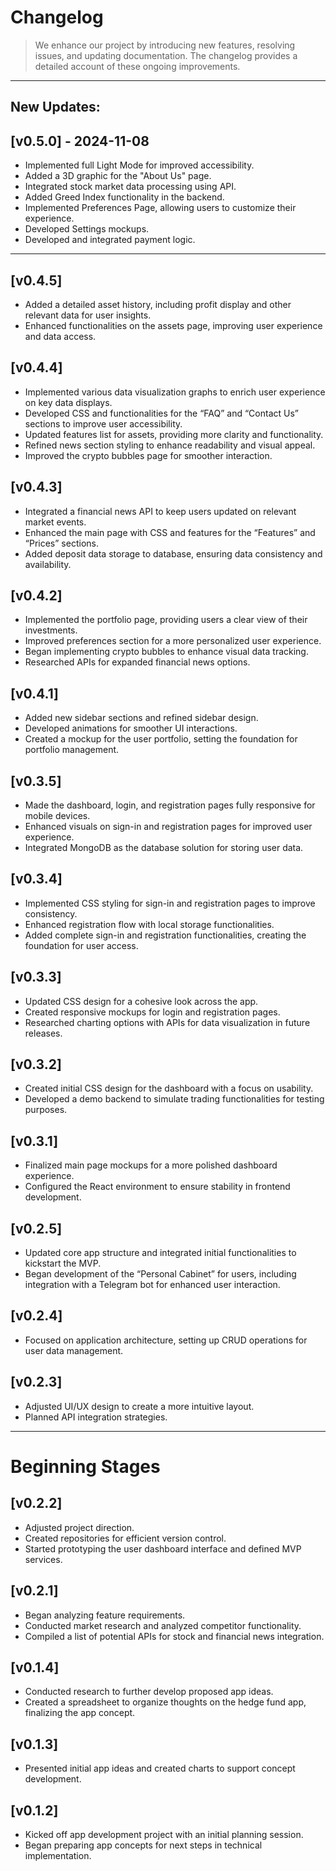 # Changelog
> We enhance our project  by introducing new features, resolving issues, and updating documentation. The changelog provides a detailed account of these ongoing improvements.
___
## New Updates:
## [v0.5.0] - 2024-11-08
- Implemented full Light Mode for improved accessibility.
- Added a 3D graphic for the "About Us" page.
- Integrated stock market data processing using API.
- Added Greed Index functionality in the backend.
- Implemented Preferences Page, allowing users to customize their experience.
- Developed Settings mockups.
- Developed and integrated payment logic.
___
## [v0.4.5]
- Added a detailed asset history, including profit display and other relevant data for user insights.
- Enhanced functionalities on the assets page, improving user experience and data access.

## [v0.4.4]
- Implemented various data visualization graphs to enrich user experience on key data displays.
- Developed CSS and functionalities for the “FAQ” and “Contact Us” sections to improve user accessibility.
- Updated features list for assets, providing more clarity and functionality.
- Refined news section styling to enhance readability and visual appeal.
- Improved the crypto bubbles page for smoother interaction.

## [v0.4.3]
- Integrated a financial news API to keep users updated on relevant market events.
- Enhanced the main page with CSS and features for the “Features” and “Prices” sections.
- Added deposit data storage to database, ensuring data consistency and availability.

## [v0.4.2]
- Implemented the portfolio page, providing users a clear view of their investments.
- Improved preferences section for a more personalized user experience.
- Began implementing crypto bubbles to enhance visual data tracking.
- Researched APIs for expanded financial news options.

## [v0.4.1]
- Added new sidebar sections and refined sidebar design.
- Developed animations for smoother UI interactions.
- Created a mockup for the user portfolio, setting the foundation for portfolio management.

## [v0.3.5]
- Made the dashboard, login, and registration pages fully responsive for mobile devices.
- Enhanced visuals on sign-in and registration pages for improved user experience.
- Integrated MongoDB as the database solution for storing user data.

## [v0.3.4]
- Implemented CSS styling for sign-in and registration pages to improve consistency.
- Enhanced registration flow with local storage functionalities.
- Added complete sign-in and registration functionalities, creating the foundation for user access.

## [v0.3.3]
- Updated CSS design for a cohesive look across the app.
- Created responsive mockups for login and registration pages.
- Researched charting options with APIs for data visualization in future releases.

## [v0.3.2]
- Created initial CSS design for the dashboard with a focus on usability.
- Developed a demo backend to simulate trading functionalities for testing purposes.

## [v0.3.1]
- Finalized main page mockups for a more polished dashboard experience.
- Configured the React environment to ensure stability in frontend development.

## [v0.2.5]
- Updated core app structure and integrated initial functionalities to kickstart the MVP.
- Began development of the “Personal Cabinet” for users, including integration with a Telegram bot for enhanced user interaction.

## [v0.2.4]
- Focused on application architecture, setting up CRUD operations for user data management.

## [v0.2.3]
- Adjusted UI/UX design to create a more intuitive layout.
- Planned API integration strategies.
___
# Beginning Stages
## [v0.2.2]
- Adjusted project direction.
- Created repositories for efficient version control.
- Started prototyping the user dashboard interface and defined MVP services.

## [v0.2.1]
- Began analyzing feature requirements.
- Conducted market research and analyzed competitor functionality.
- Compiled a list of potential APIs for stock and financial news integration.

## [v0.1.4]
- Conducted research to further develop proposed app ideas.
- Created a spreadsheet to organize thoughts on the hedge fund app, finalizing the app concept.

## [v0.1.3]
- Presented initial app ideas and created charts to support concept development.

## [v0.1.2]
- Kicked off app development project with an initial planning session.
- Began preparing app concepts for next steps in technical implementation.
